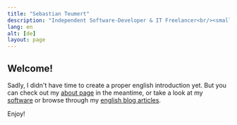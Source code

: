 ```yaml
---
title: "Sebastian Teumert"
description: "Independent Software-Developer & IT Freelancer<br/><small>Business Applications & Webdevelopment</small>"
lang: en
alt: [de]
layout: page
---
```

## Welcome!

Sadly, I didn't have time to create a proper english introduction yet. But you can check out my
[about page](about.en.html) in the meantime, or take a look at my [software](software.en.html)
or browse through my [english blog articles](blog.en.html).

Enjoy!
